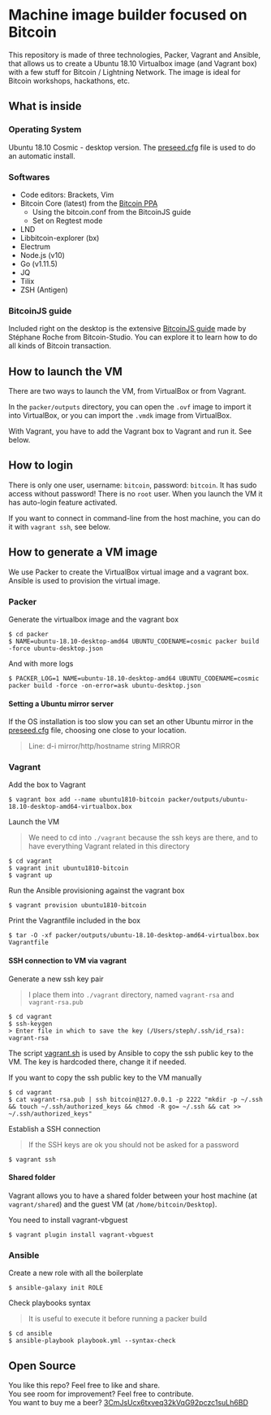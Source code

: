 # Machine image builder focused on Bitcoin

This repository is made of three technologies, Packer, Vagrant and Ansible, that allows us to create a Ubuntu 18.10 
Virtualbox image (and Vagrant box) with a few stuff for Bitcoin / Lightning Network. 
The image is ideal for Bitcoin workshops, hackathons, etc. 


## What is inside

### Operating System

Ubuntu 18.10 Cosmic - desktop version.
The [preseed.cfg](packer/http/ubuntu-desktop/preseed.cfg) file is used to do an automatic install.

### Softwares

- Code editors: Brackets, Vim
- Bitcoin Core (latest) from the [Bitcoin PPA](https://launchpad.net/~bitcoin/+archive/ubuntu/bitcoin) 
  - Using the bitcoin.conf from the BitcoinJS guide
  - Set on Regtest mode
- LND  
- Libbitcoin-explorer (bx)
- Electrum
- Node.js (v10)
- Go (v1.11.5)
- JQ
- Tilix
- ZSH (Antigen)

### BitcoinJS guide

Included right on the desktop is the extensive [BitcoinJS guide](https://github.com/bitcoin-studio/Bitcoin-Programming-with-BitcoinJS)
made by Stéphane Roche from Bitcoin-Studio. You can explore it to learn how to do all kinds of Bitcoin transaction.


## How to launch the VM

There are two ways to launch the VM, from VirtualBox or from Vagrant.

In the `packer/outputs` directory, you can open the `.ovf` image to import it into VirtualBox, or you can import the 
`.vmdk` image from VirtualBox.

With Vagrant, you have to add the Vagrant box to Vagrant and run it. See below.


## How to login

There is only one user, username: `bitcoin`, password: `bitcoin`. 
It has sudo access without password!
There is no `root` user.
When you launch the VM it has auto-login feature activated.

If you want to connect in command-line from the host machine, you can do it with `vagrant ssh`, see below.


## How to generate a VM image 

We use Packer to create the VirtualBox virtual image and a vagrant box.
Ansible is used to provision the virtual image.

### Packer

Generate the virtualbox image and the vagrant box
```
$ cd packer
$ NAME=ubuntu-18.10-desktop-amd64 UBUNTU_CODENAME=cosmic packer build -force ubuntu-desktop.json 
```

And with more logs 
```
$ PACKER_LOG=1 NAME=ubuntu-18.10-desktop-amd64 UBUNTU_CODENAME=cosmic packer build -force -on-error=ask ubuntu-desktop.json
```

#### Setting a Ubuntu mirror server

If the OS installation is too slow you can set an other Ubuntu mirror in the 
[preseed.cfg](packer/http/ubuntu-desktop/preseed.cfg) file, choosing one close to your location.
> Line: d-i mirror/http/hostname string MIRROR

### Vagrant

Add the box to Vagrant
```
$ vagrant box add --name ubuntu1810-bitcoin packer/outputs/ubuntu-18.10-desktop-amd64-virtualbox.box
```

Launch the VM
> We need to cd into `./vagrant` because the ssh keys are there, and to have everything Vagrant related in this directory
```
$ cd vagrant
$ vagrant init ubuntu1810-bitcoin
$ vagrant up
```

Run the Ansible provisioning against the vagrant box
```
$ vagrant provision ubuntu1810-bitcoin
```

Print the Vagrantfile included in the box
```
$ tar -O -xf packer/outputs/ubuntu-18.10-desktop-amd64-virtualbox.box Vagrantfile
```

#### SSH connection to VM via vagrant

Generate a new ssh key pair
> I place them into `./vagrant` directory, named `vagrant-rsa` and `vagrant-rsa.pub`
```
$ cd vagrant
$ ssh-keygen
> Enter file in which to save the key (/Users/steph/.ssh/id_rsa): vagrant-rsa
```

The script [vagrant.sh](packer/scripts/linux-common/vagrant.sh) is used by Ansible to copy the ssh public key to the VM. 
The key is hardcoded there, change it if needed.

If you want to copy the ssh public key to the VM manually
```
$ cd vagrant
$ cat vagrant-rsa.pub | ssh bitcoin@127.0.0.1 -p 2222 "mkdir -p ~/.ssh && touch ~/.ssh/authorized_keys && chmod -R go= ~/.ssh && cat >> ~/.ssh/authorized_keys"
```

Establish a SSH connection
> If the SSH keys are ok you should not be asked for a password
```
$ vagrant ssh
```

#### Shared folder

Vagrant allows you to have a shared folder between your host machine (at `vagrant/shared`) and the guest VM 
(at `/home/bitcoin/Desktop`).

You need to install vagrant-vbguest
```
$ vagrant plugin install vagrant-vbguest
```

### Ansible

Create a new role with all the boilerplate
```
$ ansible-galaxy init ROLE
```

Check playbooks syntax
> It is useful to execute it before running a packer build
```
$ cd ansible
$ ansible-playbook playbook.yml --syntax-check
```


## Open Source 

You like this repo? Feel free to like and share. <br/>
You see room for improvement? Feel free to contribute. <br/>
You want to buy me a beer? [3CmJsUcx6txveq32kVqG92pczc1suLh6BD](bitcoin_donation.png) <br/>